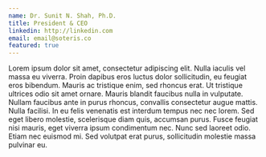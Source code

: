 ```yaml
---
name: Dr. Sunit N. Shah, Ph.D.
title: President & CEO
linkedin: http://linkedin.com
email: email@soteris.co
featured: true
---
```


Lorem ipsum dolor sit amet, consectetur adipiscing elit. Nulla iaculis vel massa eu viverra. Proin dapibus eros luctus dolor sollicitudin, eu feugiat eros bibendum. Mauris ac tristique enim, sed rhoncus erat. Ut tristique ultrices odio sit amet ornare. Mauris blandit faucibus nulla in vulputate. Nullam faucibus ante in purus rhoncus, convallis consectetur augue mattis. Nulla facilisi. In eu felis venenatis est interdum tempus nec nec lorem. Sed eget libero molestie, scelerisque diam quis, accumsan purus. Fusce feugiat nisi mauris, eget viverra ipsum condimentum nec. Nunc sed laoreet odio. Etiam nec euismod mi. Sed volutpat erat purus, sollicitudin molestie massa pulvinar eu.